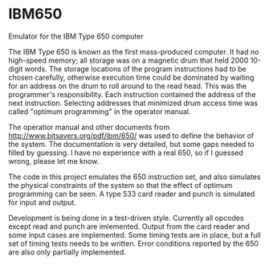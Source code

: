 # IBM650
Emulator for the IBM Type 650 computer

The IBM Type 650 is known as the first mass-produced computer.  It had no high-speed memory; all storage was on a magnetic drum that held 2000 10-digit words.  The storage locations of the program instructions had to be chosen carefully, otherwise execution time could be dominated by waiting for an address on the drum to roll around to the read head.  This was the programmer's responsibility.  Each instruction contained the address of the next instruction.  Selecting addresses that minimized drum access time was called "optimum programming" in the operator manual.

The operatior manual and other documents from http://www.bitsavers.org/pdf/ibm/650/ was used to define the behavior of the system.  The documentation is very detailed, but some gaps needed to filled by guessing.  I have no experience with a real 650, so if I guessed wrong, please let me know.

The code in this project emulates the 650 instruction set, and also simulates the physical constraints of the system so that the effect of optimum programming can be seen.  A type 533 card reader and punch is simulated for input and output.

Development is being done in a test-driven style.  Currently all opcodes except read and punch are imlemented.  Output from the card reader and some input cases are implemented.  Some timing tests are in place, but a full set of timing tests needs to be written.  Error conditions reported by the 650 are also only partially implemented. 

